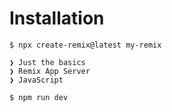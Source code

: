 # Installation

```
$ npx create-remix@latest my-remix

❯ Just the basics
❯ Remix App Server
❯ JavaScript
```

```
$ npm run dev
```
